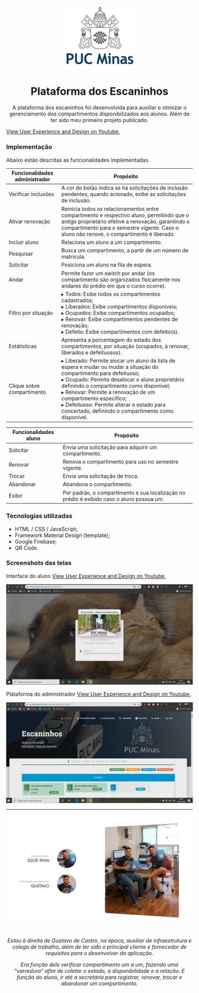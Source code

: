 <h3 align="center">
<img style="" width="200px" src="img/pucminaslogo.png">
</h3>

<h1 align="center">Plataforma dos Escaninhos</h1>
<p align="center">A plataforma dos escaninhos foi desenvolvida para auxiliar e otimizar o gerenciamento dos compartimentos disponibilizados aos alunos. Além de ter sido meu primeiro projeto publicado.</p>

<a href="https://youtu.be/omsPSC1DbAI" target="_blank"> View User Experience and Design on Youtube.</a><br>

### Implementação

Abaixo estão descritas as funcionalidades implementadas.

| Funcionalidades administrador | Propósito |
| ------ | ------ |
| Verificar inclusões | A cor do botão indica se há solicitações de inclusão pendentes, quando acionado, exibe as solicitações de inclusão. |
| Ativar renovação | Reinicia todos os relacionamentos entre compartimento e respectivo aluno, permitindo que o antigo proprietário efetive a renovação, garantindo o compartimento para o semestre vigente. Caso o aluno não renove, o compartimento é liberado. |
| Incluir aluno | Relaciona um aluno a um compartimento. |
| Pesquisar | Busca um compartimento, a partir de um número de matricula. |
| Solicitar | Posiciona um aluno na fila de espera. |
| Andar | Permite fazer um switch por andar (os compartimento são organizados fisicamente nos andares do prédio em que o curso ocorre). |
| Filtro por situação |▸ Todos: Exibe todos os compartimentos cadastrados; <br>▸ Liberados: Exibe compartimentos disponíveis; <br>▸ Ocupados: Exibe compartimentos ocupados; <br>▸ Renovar: Exibe compartimentos pendentes de renovação; <br>▸ Defeito: Exibe compartimentos com defeito(s). |
| Estátisticas | Apresenta a porcentagem do estado dos compartimentos, por situação (ocupados, à renovar, liberados e defeituosos). |
| Clique sobre compartimento|▸ Liberado: Permite alocar um aluno da lista de espera e mudar ou mudar a situação do compartimento para defeituoso; <br>▸ Ocupado: Permite desalocar o aluno proprietário definindo o compartimento como disponível;<br> ▸ Renovar: Permite a renovação de um compartimento específico; <br> ▸ Defeituoso: Permite alterar o estado para concertado, definindo o compartimento como disponível.|

| Funcionalidades aluno | Propósito |
| ------ | ------ |
| Solicitar | Envia uma solicitação para adquirir um compartimento. |
| Renovar | Renova o compartimento para uso no semestre vigente.|
| Trocar| Envia uma solicitação de troca. |
| Abandonar| Abandona o compartimento.|
| Exibir | Por padrão, o compartimento e sua localização no prédio é exibido caso o aluno possua um.|

### Tecnologias utilizadas

- HTML / CSS / JavaScript;
- Framework Material Design (template);
- Google Firebase;
- QR Code.

### Screenshots das telas

Interface do aluno <a href="https://youtu.be/omsPSC1DbAI" target="_blank"> View User Experience and Design on Youtube.</a><br>

<img src="img/2.png">

Plataforma do administrador <a href="https://youtu.be/omsPSC1DbAI" target="_blank"> View User Experience and Design on Youtube.</a><br>

<img src="img/4.png">

-------

<h6 align="center"><img src="img/1.png"></h6>
<p align="center"><i>Estou à direita de Gustavo de Castro, na época, auxiliar de infraestrutura e colega de trabalho, além de ter sido o principal cliente e fornecedor de requisitos para o desenvolver da aplicação.</i></p>

<p align="center"><i>Era função dele verificar compartimento um a um, fazendo uma "varredura" afim de coletar o estado, a disponibilidade e a relação. E função do aluno, ir até a secretária para registrar, renovar, trocar e abandonar um compartimento.</i></p>